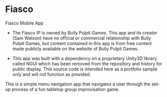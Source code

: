 Fiasco
======

Fiasco Mobile App

* The Fiasco IP is owned by Bully Pulpit Games. This app and its creator (Sam Watson) have no official or commercial relationship with Bully Pulpit Games, but content contained in this app is from free content made publicly available on the website of Bully Pulpit Games.

* This app was built with a dependency on a proprietary Unity3D library called NGUI which has been removed from the repository and history for public display. This source code is intended here as a portfolio sample only and will not function as provided. 

This is a simple menu navigation app that navigates a user through the set-up process of a fun tabletop group improvisation game.